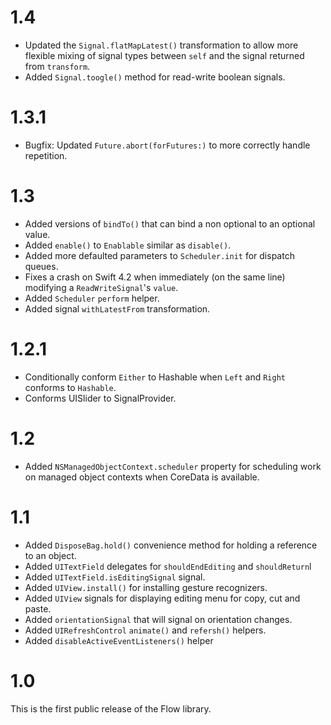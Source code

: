 # 1.4

- Updated the `Signal.flatMapLatest()` transformation to allow more flexible mixing of signal types between `self` and the signal returned from `transform`.
- Added `Signal.toogle()`  method for read-write boolean signals.

# 1.3.1

- Bugfix: Updated `Future.abort(forFutures:)` to more correctly handle repetition.

# 1.3

- Added versions of `bindTo()` that can bind a non optional to an optional value.
- Added `enable()` to `Enablable` similar as `disable()`.
- Added more defaulted parameters to `Scheduler.init` for dispatch queues. 
- Fixes a crash on Swift 4.2 when immediately (on the same line) modifying a `ReadWriteSignal`'s `value`.
- Added `Scheduler` `perform` helper. 
- Added signal `withLatestFrom` transformation.

# 1.2.1

- Conditionally conform `Either` to Hashable when `Left` and `Right` conforms to `Hashable`.
- Conforms UISlider to SignalProvider.

# 1.2

- Added `NSManagedObjectContext.scheduler` property for scheduling work on managed object contexts when CoreData is available.

# 1.1

- Added `DisposeBag.hold()`  convenience method for holding a reference to an object.
- Added `UITextField` delegates for `shouldEndEditing` and `shouldReturn`l
- Added `UITextField.isEditingSignal` signal.
- Added `UIView.install()` for installing gesture recognizers.
- Added `UIView` signals for displaying editing menu for copy, cut and paste.
- Added `orientationSignal`  that  will signal on orientation changes.
- Added `UIRefreshControl`  `animate()` and `refersh()` helpers.
- Added `disableActiveEventListeners()` helper

# 1.0

This is the first public release of the Flow library.


